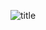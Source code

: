 ![title](https://github.com/AquaPE-TEAM/.github/assets/123255601/cd641224-54bc-41d7-acf7-f3644f28a9ef)

